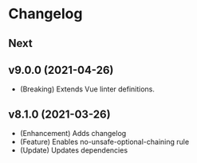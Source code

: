 # Changelog

## Next

## v9.0.0 (2021-04-26)
* (Breaking) Extends Vue linter definitions.

## v8.1.0 (2021-03-26)

* (Enhancement) Adds changelog
* (Feature) Enables no-unsafe-optional-chaining rule
* (Update) Updates dependencies
